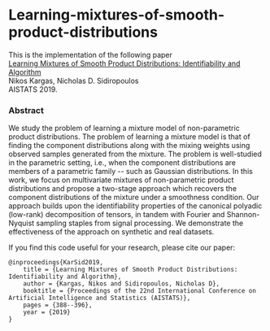 # Learning-mixtures-of-smooth-product-distributions

This is the implementation of the following paper \
[Learning Mixtures of Smooth Product Distributions: Identifiability and Algorithm](https://arxiv.org/abs/1904.01156) \
Nikos Kargas, Nicholas D. Sidiropoulos \
AISTATS 2019.


### Abstract
We study the problem of learning a mixture model of non-parametric product distributions. The problem of learning a mixture model is that of finding the component distributions along with the mixing weights using observed samples generated from the mixture. The problem is well-studied in the parametric setting, i.e., when the component distributions are members of a parametric family -- such as Gaussian distributions. In this work, we focus on multivariate mixtures of non-parametric product distributions and propose a two-stage approach which recovers the component distributions of the mixture under a smoothness condition. Our approach builds upon the identifiability properties of the canonical polyadic (low-rank) decomposition of tensors, in tandem with Fourier and Shannon-Nyquist sampling staples from signal processing. We demonstrate the effectiveness of the approach on synthetic and real datasets.

If you find this code useful for your research, please cite our paper:

```
@inproceedings{KarSid2019,
    title = {Learning Mixtures of Smooth Product Distributions: Identifiability and Algorithm},
    author = {Kargas, Nikos and Sidiropoulos, Nicholas D},
    booktitle = {Proceedings of the 22nd International Conference on Artificial Intelligence and Statistics (AISTATS)},
    pages = {388--396},
    year = {2019}
}
```
